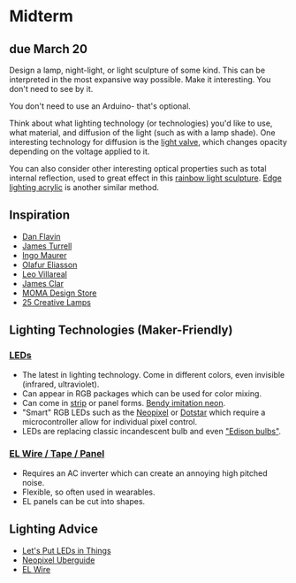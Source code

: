 # Midterm

## due March 20

Design a lamp, night-light, or light sculpture of some kind. This can be interpreted in the most expansive way possible. Make it interesting. You don't need to see by it. 

You don't need to use an Arduino- that's optional. 

Think about what lighting technology (or technologies) you'd like to use, what material, and diffusion of the light (such as with a lamp shade). One interesting technology for diffusion is the [light valve](https://www.adafruit.com/product/3330), which changes opacity depending on the voltage applied to it.

You can also consider other interesting optical properties such as total internal reflection, used to great effect in this [rainbow light sculpture](https://learn.adafruit.com/glue-stick-archway). [Edge lighting acrylic](https://learn.adafruit.com/led-acrylic-sign) is another similar method.


## Inspiration

* [Dan Flavin](https://www.google.com/search?q=dan+flavin)
* [James Turrell](http://jamesturrell.com/)
* [Ingo Maurer](https://www.ingo-maurer.com/en/products)
* [Olafur Eliasson](https://olafureliasson.net/archive/artwork)
* [Leo Villareal](http://villareal.net/)
* [James Clar](https://www.jamesclar.com/works/)
* [MOMA Design Store](https://store.moma.org/home/lighting)
* [25 Creative Lamps](https://www.boredpanda.com/creative-lamps-chandeliers/)

## Lighting Technologies (Maker-Friendly)

### [LEDs](https://www.adafruit.com/category/37)

* The latest in lighting technology. Come in different colors, even invisible (infrared, ultraviolet).
* Can appear in RGB packages which can be used for color mixing.
* Can come in [strip](https://www.adafruit.com/category/86) or panel forms. [Bendy imitation neon](https://www.adafruit.com/product/3861).
* "Smart" RGB LEDs such as the [Neopixel](https://learn.adafruit.com/adafruit-neopixel-uberguide) or [Dotstar](https://learn.adafruit.com/adafruit-dotstar-leds) which require a microcontroller allow for individual pixel control.
* LEDs are replacing classic incandescent bulb and even ["Edison bulbs"](https://www.amazon.com/LED-Bulbs-Antique-Replica-Style-Light/s?ie=UTF8&page=1&rh=n%3A2314207011%2Cp_n_feature_three_browse-bin%3A4906234011). 

### [EL Wire / Tape / Panel](https://www.adafruit.com/category/50)

* Requires an AC inverter which can create an annoying high pitched noise.
* Flexible, so often used in wearables.
* EL panels can be cut into shapes.

## Lighting Advice

* [Let's Put LEDs in Things](https://learn.adafruit.com/lets-put-leds-in-things)
* [Neopixel Uberguide](https://learn.adafruit.com/adafruit-neopixel-uberguide)
* [EL Wire](https://learn.adafruit.com/el-wire)



